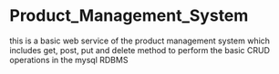 # Product_Management_System
this is a basic web service of the product management system which includes get, post, put and delete method to perform the basic CRUD operations in the mysql RDBMS
